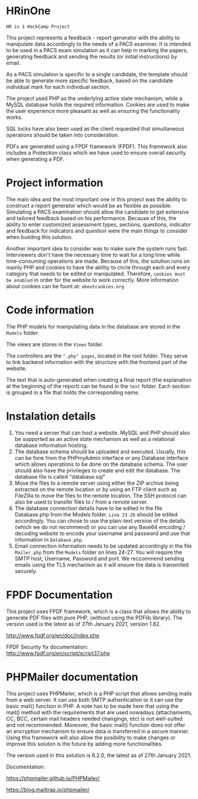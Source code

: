 # HRinOne
```HR in 1 HackCamp Project```

This project represents a feedback - report generator with the ability to manipulate data accordingly
to the needs of a PACS examiner. It is intended to be used in a PACS exam simulation as it can help in 
marking the papers, generating feedback and sending the results (or initial instructions) by email.

As a PACS simulation is specific to a single candidate, the template should be able to generate more specific feedback, 
based on the candidate individual mark for each individual section.

The project used PHP as the underlying active state mechanism, while a MySQL database holds the required information. 
Cookies are used to make the user experience more pleasant as well as ensuring the functionality works.

SQL locks have also been used as the client requested that simultaneous operations should be taken into consideration.

PDFs are generated using a FPDF framework (FPDF). 
This framework also includes a Protection class which we have used to ensure overall security when generating a PDF.

# Project information
The main idea and the most important one in this project was the ability to construct a report generator 
which would be as flexible as possible.
Simulating a PACS examination should allow the candidate to get extensive and tailored feedback based on his performance.
Because of this, the ability to enter customized assessment types, sections, questions, indicator and feedback for indicators and question were the main
things to consider when building this solution.

Another important idea to consider was to make sure the system runs fast. Interviewers don't have the necessary time
to wait for a long time while time-consuming operations are made. 
Because of this, the solution runs on mainly PHP and cookies to
have the ability to circle through each and every category that needs to be edited or manipulated. 
Therefore, ```cookies must be enabled``` in order for the website to work correctly.
More information about cookies can be fount at: ```aboutcookies.org```

# Code information
The PHP models for manipulating data in the database are stored in the ```Models``` folder.

The views are stores in the ```Views``` folder.

The controllers are the ```".php" pages```, located in the root folder.
They serve to link backend information with the structure with the frontend part of the website.

The text that is auto-generated when creating a final report (the explanation at the beginning of the report) can be found
in the ```text``` folder. Each section is grouped in a file that holds the corresponding name.

# Instalation details
1. You need a server that can host a website. MySQL and PHP should also be supported as an active state mechanism 
   as well as a relational database information hosting.
2. The database schema should be uploaded and executed. 
   Usually, this can be fone from the PHPmyAdmin interface or any Database interface which allows operations to be done
   on the database schema. The user should also have the privileges to create and edit the database. 
   The database file is called "database.sql"
3. Move the files to a remote server using either the ZIP archive being extracted on the remote location 
   or by using an FTP client such as FileZilla to move the files to the remote location. The SSH protocol can
   also be used to transfer files to / from a remote server.
4. The database connection details have to be edited in the file Database.php from the Models folder. 
   ```Line 23-26``` should be edited accordingly. You can chose to use the plain-text version of the details 
   (which we do not recommend) or you can use any Base64 encoding / decoding website to encode your username and password
   and use that information in ```Database.php```.
5. Email connection information needs to be updated accordingly in the file ```Mailer.php``` from the ```Models``` folder
   on lines 24-27. You will require the SMTP host, Username, Password and port. We reccommend sending emails
   using the TLS mechanism as it will ensure the data is transmited securely.
   
# FPDF Documentation
This project uses FPDF framework, which is a class that allows the ability to generate PDF files with pure PHP, 
(without using the PDFlib library). The version used is the latest as of 27th January 2021, version 1.82.

http://www.fpdf.org/en/doc/index.php

FPDF Security fix documentation: http://www.fpdf.org/en/script/script37.php

# PHPMailer documentation
This project uses PHPMailer, which is a PHP script that allows sending mails from a web server. It can use both
SMTP authentication or it can use the basic mail() function in PHP. A note has to be made here that using the mail()
method with the requirements that are used nowadays (attachaments, CC, BCC, certain mail headers needed changings, etc) is 
not well-suited and not recommended. Moreover, the basic mail() function does not offer an encryption mechanism to
ensure data is transferred in a secure manner. Using this framework will also allow the posibility to make changes
or improve this soluton is the future by adding more functionalities. 

The version used in this solution is 6.2.0, the latest as of 27th January 2021.

Documentation:


https://phpmailer.github.io/PHPMailer/

https://blog.mailtrap.io/phpmailer/
